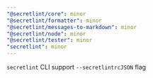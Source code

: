 ```yaml
---
"@secretlint/core": minor
"@secretlint/formatter": minor
"@secretlint/messages-to-markdown": minor
"@secretlint/node": minor
"@secretlint/tester": minor
"secretlint": minor
---
```


`secretlint` CLI support `--secretlintrcJSON` flag
